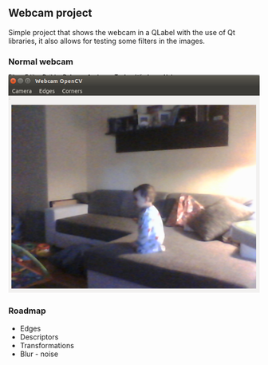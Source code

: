 ## Webcam project

Simple project that shows the webcam in a QLabel with the use of Qt libraries,
it also allows for testing some filters in the images. 


### Normal webcam

<img src="Webcam/Normal.png">

### Roadmap

* Edges
* Descriptors
* Transformations
* Blur - noise
